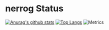 # nerrog Status

[![Anurag's github stats](https://github-readme-stats.vercel.app/api?username=nerrog&theme=dark)](https://github.com/nerrog/)
[![Top Langs](https://github-readme-stats.vercel.app/api/top-langs/?username=nerrog&theme=dark)](https://github.com/nerrog/)
![Metrics](https://metrics.lecoq.io/nerrog?template=terminal&config.timezone=Asia%2FTokyo)
